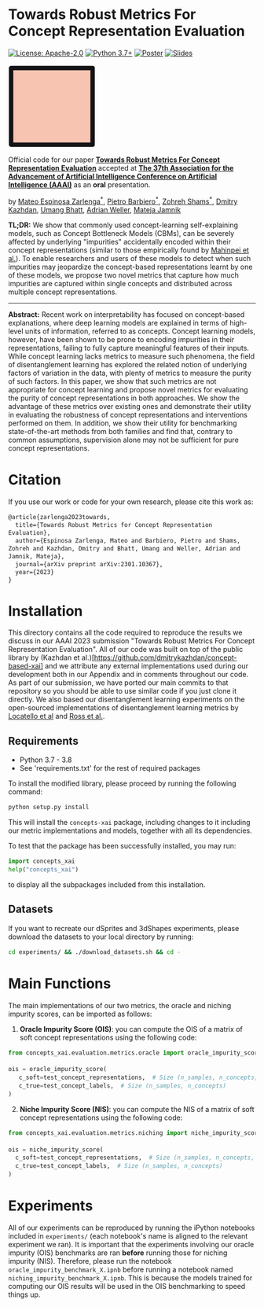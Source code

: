 # Towards Robust Metrics For Concept Representation Evaluation
[![License: Apache-2.0](https://img.shields.io/badge/License-Apache_2.0-blue.svg)](https://github.com/mateoespinosa/concepts_xai/master/LICENSE) [![Python 3.7+](https://img.shields.io/badge/python-3.7+-green.svg)](https://www.python.org/downloads/release/python-370/) [![Poster](https://img.shields.io/badge/-Poster-yellow)](media/poster.pdf) [![Slides](https://img.shields.io/badge/-slides-lightblue)](media/poster.pptx)

<!-- [![Video presentation](https://img.shields.io/badge/-video-orange)](media/video.mp4)  -->

![image](media/visual_abstract.png)


Official code for our paper [**Towards Robust Metrics For Concept Representation Evaluation**](https://arxiv.org/abs/2301.10367)
accepted at [**The 37th Association for the Advancement of Artificial Intelligence Conference on Artificial Intelligence (AAAI)**](https://aaai.org/Conferences/AAAI-23/) as an **oral** presentation.


by [Mateo Espinosa Zarlenga<sup>\*</sup>](https://mateoespinosa.github.io/),
[Pietro Barbiero<sup>\*</sup>](https://www.pietrobarbiero.eu/),
[Zohreh Shams<sup>\*</sup>](https://zohrehshams.com/),
[Dmitry Kazhdan](https://scholar.google.com/citations?user=MSFAgbkAAAAJ&hl=en),
[Umang Bhatt](https://umangsbhatt.github.io/),
[Adrian Weller](http://mlg.eng.cam.ac.uk/adrian/),
[Mateja Jamnik](https://www.cl.cam.ac.uk/~mj201/)

**TL;DR:** We show that commonly used concept-learning self-explaining models,
such as Concept Bottleneck Models (CBMs), can be severely affected by underlying
"impurities" accidentally encoded within their concept representations (similar
to those empirically found by [Mahinpei et al.](https://arxiv.org/abs/2106.13314)). To enable researchers and
users of these models to detect when such impurities may jeopardize the
concept-based representations learnt by one of these models, we propose two
novel metrics that capture how much impurities are captured within single
concepts and distributed across multiple concept representations.

---

**Abstract:** Recent work on interpretability has focused on concept-based
explanations, where deep learning models are explained in terms of high-level
units of information, referred to as concepts. Concept learning models, however,
have been shown to be prone to encoding impurities in their representations,
failing to fully capture meaningful features of their inputs. While concept
learning lacks metrics to measure such phenomena, the field of disentanglement
learning has explored the related notion of underlying factors of variation in
the data, with plenty of metrics to measure the purity of such factors. In
this paper, we show that such metrics are not appropriate for concept learning
and propose novel metrics for evaluating the purity of concept representations
in both approaches. We show the advantage of these metrics over existing ones
and demonstrate their utility in evaluating the robustness of concept
representations and interventions performed on them. In addition, we show their
utility for benchmarking state-of-the-art methods from both families and find
that, contrary to common assumptions, supervision alone may not be sufficient
for pure concept representations.

# Citation

If you use our work or code for your own research, please cite this work as:
```
@article{zarlenga2023towards,
  title={Towards Robust Metrics for Concept Representation Evaluation},
  author={Espinosa Zarlenga, Mateo and Barbiero, Pietro and Shams, Zohreh and Kazhdan, Dmitry and Bhatt, Umang and Weller, Adrian and Jamnik, Mateja},
  journal={arXiv preprint arXiv:2301.10367},
  year={2023}
}
```


# Installation

This directory contains all the code required to reproduce the results we
discuss in our AAAI 2023 submission "Towards Robust Metrics For Concept
Representation Evaluation". All of our code was built on top of the public
library by (Kazhdan et al.)[https://github.com/dmitrykazhdan/concept-based-xai]
and we attribute any external implementations used during our development both
in our Appendix and in comments throughout our code. As part of our submission,
we have ported our main commits to that repository so you should be able
to use similar code if you just clone it directly. We also based
our disentanglement learning experiments on the open-sourced implementations of
disentanglement learning metrics by [Locatello et al](https://github.com/google-research/disentanglement_lib)
and [Ross et al.](https://github.com/dtak/hierarchical-disentanglement).

## Requirements

- Python 3.7 - 3.8
- See 'requirements.txt' for the rest of required packages


To install the modified library, please proceed by running the following
command:
```bash
python setup.py install
```
This will install the `concepts-xai` package, including changes to it including
our metric implementations and models, together with all its dependencies.

To test that the package has been successfully installed, you may run:
```python
import concepts_xai
help("concepts_xai")
```
to display all the subpackages included from this installation.

## Datasets

If you want to recreate our dSprites and 3dShapes experiments, please download
the datasets to your local directory by running:
```bash
cd experiments/ && ./download_datasets.sh && cd -
```

# Main Functions
The main implementations of our two metrics, the oracle and niching impurity
scores, can be imported as follows:

1. **Oracle Impurity Score (OIS)**: you can compute the OIS of a matrix  of soft
 concept representations using the following code:
 ```python
 from concepts_xai.evaluation.metrics.oracle import oracle_impurity_score

 ois = oracle_impurity_score(
    c_soft=test_concept_representations,  # Size (n_samples, n_concepts, concept_dim) or (n_samples, n_concepts)
    c_true=test_concept_labels,  # Size (n_samples, n_concepts)
 )
 ```

2. **Niche Impurity Score (NIS)**: you can compute the NIS of a matrix  of soft
 concept representations using the following code:
  ```python
 from concepts_xai.evaluation.metrics.niching import niche_impurity_score

 ois = niche_impurity_score(
    c_soft=test_concept_representations,  # Size (n_samples, n_concepts, concept_dim) or (n_samples, n_concepts)
    c_true=test_concept_labels,  # Size (n_samples, n_concepts)
 )
 ```


# Experiments

All of our experiments can be reproduced by running the iPython notebooks
included in `experiments/` (each notebook's name is aligned to the relevant
experiment we ran). It is important that the experiments involving our oracle
impurity (OIS) benchmarks are ran **before** running those for niching impurity
(NIS). Therefore, please run the notebook
`oracle_impurity_benchmark_X.ipnb` before running a notebook named
`niching_impurity_benchmark_X.ipnb`. This is because the models trained for computing
our OIS results will be used in the OIS benchmarking to speed things up.
